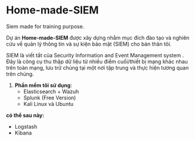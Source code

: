 # Home-made-SIEM

Siem made for training purpose.

Dự án **Home-made-SIEM** được xây dựng nhằm mục đích đào tạo và nghiên cứu về quản lý thông tin và sự kiện bảo mật (SIEM) cho bản thân tôi. 

SIEM là viết tắt của Security Information and Event Management system . Đây là công cụ thu thập dữ liệu từ nhiều điểm cuối/thiết bị mạng khác nhau trên toàn mạng, lưu trữ chúng tại một nơi tập trung và thực hiện tương quan trên chúng.


1. **Phần mềm tôi sử dụng**:
   - Elasticsearch + Wazuh
   - Splunk (Free Version) 
   - Kali Linux và Ubuntu

  **có thể sau này:**
   - Logstash
   - Kibana


  
     
